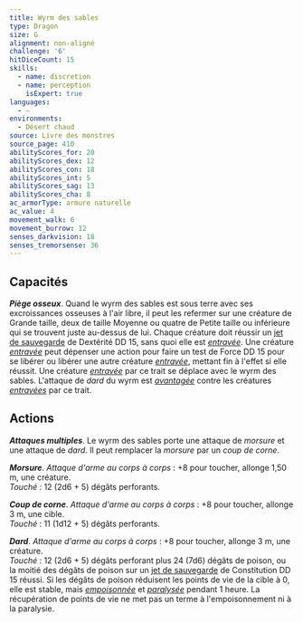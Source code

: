 ```yaml
---
title: Wyrm des sables
type: Dragon
size: G
alignment: non-aligné
challenge: '6'
hitDiceCount: 15
skills:
  - name: discretion
  - name: perception
    isExpert: true
languages:
  - —
environments:
  - Désert chaud
source: Livre des monstres
source_page: 410
abilityScores_for: 20
abilityScores_dex: 12
abilityScores_con: 18
abilityScores_int: 5
abilityScores_sag: 13
abilityScores_cha: 8
ac_armorType: armure naturelle
ac_value: 4
movement_walk: 6
movement_burrow: 12
senses_darkvision: 18
senses_tremorsense: 36
---
```

## Capacités
_**Piège osseux**_. Quand le wyrm des sables est sous terre avec ses excroissances osseuses à l'air libre, il peut les refermer sur une créature de Grande taille, deux de taille Moyenne ou quatre de Petite taille ou inférieure qui se trouvent juste au-dessus de lui. Chaque créature doit réussir un [jet de sauvegarde](/utiliser-les-caracteristiques/#jets-de-sauvegarde) de Dextérité DD 15, sans quoi elle est [_entravée_](/gerer-la-sante-du-personnage/#entrave). Une créature [_entravée_](/gerer-la-sante-du-personnage/#entrave) peut dépenser une action pour faire un test de Force DD 15 pour se libérer ou libérer une autre créature [_entravée_](/gerer-la-sante-du-personnage/#entrave), mettant fin à l'effet si elle réussit. Une créature [_entravée_](/gerer-la-sante-du-personnage/#entrave) par ce trait se déplace avec le wyrm des sables. L'attaque de _dard_ du wyrm est [_avantagée_](/utiliser-les-caracteristiques/#avantage-et-desavantage) contre les créatures [_entravées_](/gerer-la-sante-du-personnage/#entrave) par ce trait.

## Actions
_**Attaques multiples**_. Le wyrm des sables porte une attaque de _morsure_ et une attaque de _dard_. Il peut remplacer la _morsure_ par un _coup de corne_.

_**Morsure**_. _Attaque d'arme au corps à corps_ : +8 pour toucher, allonge 1,50 m, une créature.  
_Touché_ : 12 (2d6 + 5) dégâts perforants.

_**Coup de corne**_. _Attaque d'arme au corps à corps_ : +8 pour toucher, allonge 3 m, une cible.  
_Touché_ : 11 (1d12 + 5) dégâts perforants.

_**Dard**_. _Attaque d'arme au corps à corps_ : +8 pour toucher, allonge 3 m, une créature.  
_Touché_ : 12 (2d6 + 5) dégâts perforant plus 24 (7d6) dégâts de poison, ou la moitié des dégâts de poison sur un [jet de sauvegarde](/utiliser-les-caracteristiques/#jets-de-sauvegarde) de Constitution DD 15 réussi. Si les dégâts de poison réduisent les points de vie de la cible à 0, elle est stable, mais [_empoisonnée_](/gerer-la-sante-du-personnage/#empoisonne) et [_paralysée_](/gerer-la-sante-du-personnage/#paralyse) pendant 1 heure. La récupération de points de vie ne met pas un terme à l'empoisonnement ni à la paralysie.
